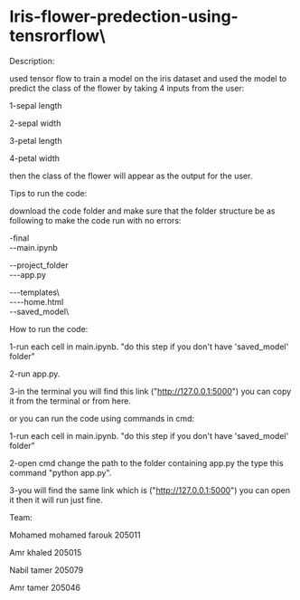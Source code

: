 # Iris-flower-predection-using-tensrorflow\

Description:

used tensor flow to train a model on the iris dataset and used the model to predict the class of the flower by taking 4 inputs from the user:

1-sepal length           

2-sepal width

3-petal length

4-petal width

then the class of the flower will appear as the output for the user.

Tips to run the code:

download the code folder and make sure that the folder structure be as following to make the code run with no errors:


-final\
  --main.ipynb
  
  --project_folder\
  ---app.py
  
  ---templates\    
  ----home.html      
  --saved_model\
  

How to run the code:

1-run each cell in main.ipynb. "do this step if you don't have 'saved_model' folder"

2-run app.py.

3-in the terminal you will find this link ("http://127.0.0.1:5000") you can copy it from the terminal or from here.


or you can run the code using commands in cmd:

1-run each cell in main.ipynb. "do this step if you don't have 'saved_model' folder"

2-open cmd change the path to the folder containing app.py the type this command "python app.py".

3-you will find the same link which is ("http://127.0.0.1:5000") you can open it then it will run just fine.


Team:

Mohamed mohamed farouk 205011

Amr khaled 205015

Nabil tamer 205079

Amr tamer 205046
